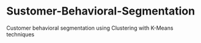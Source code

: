 # Sustomer-Behavioral-Segmentation
Customer behavioral segmentation using Clustering with K-Means techniques
